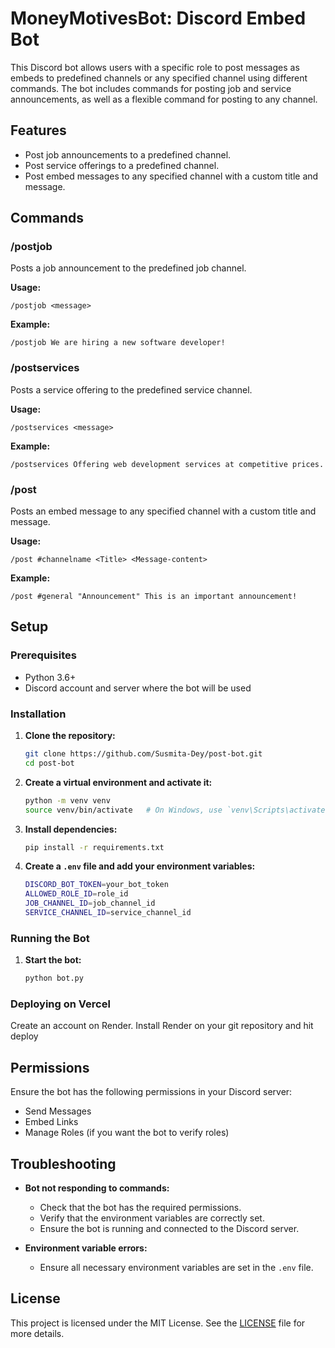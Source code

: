 # MoneyMotivesBot: Discord Embed Bot

This Discord bot allows users with a specific role to post messages as embeds to predefined channels or any specified channel using different commands. The bot includes commands for posting job and service announcements, as well as a flexible command for posting to any channel.

## Features

- Post job announcements to a predefined channel.
- Post service offerings to a predefined channel.
- Post embed messages to any specified channel with a custom title and message.

## Commands

### /postjob

Posts a job announcement to the predefined job channel.

**Usage:**
```
/postjob <message>
```

**Example:**
```
/postjob We are hiring a new software developer!
```

### /postservices

Posts a service offering to the predefined service channel.

**Usage:**
```
/postservices <message>
```

**Example:**
```
/postservices Offering web development services at competitive prices.
```

### /post

Posts an embed message to any specified channel with a custom title and message.

**Usage:**
```
/post #channelname <Title> <Message-content>
```

**Example:**
```
/post #general "Announcement" This is an important announcement!
```

## Setup

### Prerequisites

- Python 3.6+
- Discord account and server where the bot will be used

### Installation

1. **Clone the repository:**
   ```sh
   git clone https://github.com/Susmita-Dey/post-bot.git
   cd post-bot
   ```

2. **Create a virtual environment and activate it:**
   ```sh
   python -m venv venv
   source venv/bin/activate   # On Windows, use `venv\Scripts\activate`
   ```

3. **Install dependencies:**
   ```sh
   pip install -r requirements.txt
   ```

4. **Create a `.env` file and add your environment variables:**
   ```sh
   DISCORD_BOT_TOKEN=your_bot_token
   ALLOWED_ROLE_ID=role_id
   JOB_CHANNEL_ID=job_channel_id
   SERVICE_CHANNEL_ID=service_channel_id
   ```

### Running the Bot

1. **Start the bot:**
   ```sh
   python bot.py
   ```

### Deploying on Vercel
Create an account on Render. Install Render on your git repository and hit deploy

## Permissions

Ensure the bot has the following permissions in your Discord server:

- Send Messages
- Embed Links
- Manage Roles (if you want the bot to verify roles)

## Troubleshooting

- **Bot not responding to commands:**
  - Check that the bot has the required permissions.
  - Verify that the environment variables are correctly set.
  - Ensure the bot is running and connected to the Discord server.

- **Environment variable errors:**
  - Ensure all necessary environment variables are set in the `.env` file.

## License

This project is licensed under the MIT License. See the [LICENSE](LICENSE) file for more details.
